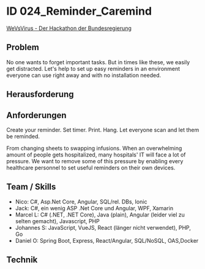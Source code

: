 # ID 024_Reminder_Caremind

[WeVsVirus - Der Hackathon der Bundesregierung](https://wirvsvirushackathon.org/)

## Problem

No one wants to forget important tasks. But in times like these, we easily get distracted. Let's help to set up easy reminders in an environment everyone can use right away and with no installation needed.

## Herausforderung

## Anforderungen

Create your reminder. Set timer. Print. Hang. Let everyone scan and let them be reminded.

From changing sheets to swapping infusions. When an overwhelming amount of people gets hospitalized, many hospitals' IT will face a lot of pressure. We want to remove some of this pressure by enabling every healthcare personnel to set useful reminders on their own devices.

## Team / Skills

- Nico: C#, Asp.Net Core, Angular, SQL/rel. DBs, Ionic
- Jack: C#, ein wenig ASP .Net Core und Angular, WPF, Xamarin
- Marcel L: C# (.NET, .NET Core), Java (plain), Angular (leider viel zu selten gemacht), Javascript, PHP
- Johannes S: JavaScript, VueJS, React (länger nicht verwendet), PHP, Go
- Daniel O: Spring Boot, Express,  React/Angular, SQL/NoSQL, OAS,Docker

## Technik
